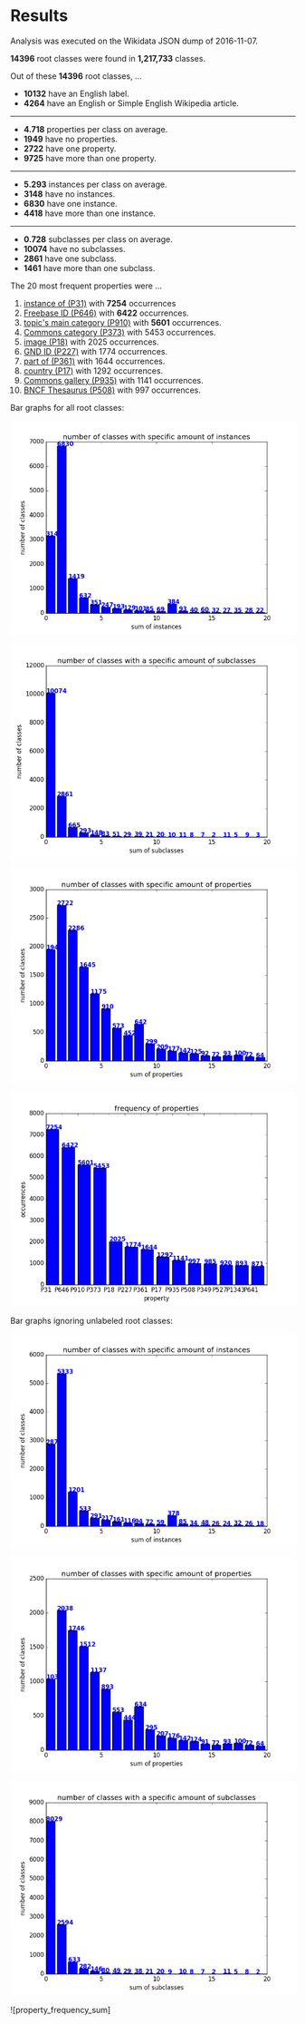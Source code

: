 # Results

Analysis was executed on the Wikidata JSON dump of 2016-11-07.

**14396** root classes were found in **1,217,733** classes.

Out of these **14396** root classes, ...

* **10132** have an English label.
* **4264** have an English or Simple English Wikipedia article.

---

* **4.718** properties per class on average.
* **1949** have no properties.
* **2722** have one property.
* **9725** have more than one property.

---

* **5.293** instances per class on average.
* **3148** have no instances.
* **6830** have one instance.
* **4418** have more than one instance.

---

* **0.728** subclasses per class on average.
* **10074** have no subclasses.
* **2861** have one subclass.
* **1461** have more than one subclass.

The 20 most frequent properties were ...

1. [instance of (P31)](https://www.wikidata.org/wiki/Property:P31) with **7254** occurrences
2. [Freebase ID (P646)](https://www.wikidata.org/wiki/Property:P646) with **6422** occurrences.
3. [topic's main category (P910)](https://www.wikidata.org/wiki/Property:P910) with **5601** occurrences.
4. [Commons category (P373)](https://www.wikidata.org/wiki/Property:P373) with 5453 occurrences.
5. [image (P18)](https://www.wikidata.org/wiki/Property:P18) with 2025 occurrences.
6. [GND ID (P227)](https://www.wikidata.org/wiki/Property:P227) with 1774 occurrences.
7. [part of (P361)](https://www.wikidata.org/wiki/Property:P361) with 1644 occurrences.
8. [country (P17)](https://www.wikidata.org/wiki/Property:P17) with 1292 occurrences.
9. [Commons gallery (P935)](https://www.wikidata.org/wiki/Property:P935) with 1141 occurrences.
10. [BNCF Thesaurus (P508)](https://www.wikidata.org/wiki/Property:P508) with 997 occurrences.

Bar graphs for all root classes:


![instance sum]


![subclass sum]


![property sum]


![property frequency]


Bar graphs ignoring unlabeled root classes:


![labeled_instance_sum]


![labeled_property_sum]


![labeled_subclass_sum]


![property_frequency_sum] 


[instance sum]: https://github.com/AlexBaier/bachelorthesis/blob/master/data_analysis/output/instance_sum.png
[property sum]: https://github.com/AlexBaier/bachelorthesis/blob/master/data_analysis/output/property_sum.png
[subclass sum]: https://github.com/AlexBaier/bachelorthesis/blob/master/data_analysis/output/subclass_sum.png
[property frequency]: https://github.com/AlexBaier/bachelorthesis/blob/master/data_analysis/output/property_frequency.png

[labeled_instance_sum]: https://github.com/AlexBaier/bachelorthesis/blob/master/data_analysis/output/labeled_instance_sum.png
[labeled_property_sum]: https://github.com/AlexBaier/bachelorthesis/blob/master/data_analysis/output/labeled_property_sum.png
[labeled_subclass_sum]: https://github.com/AlexBaier/bachelorthesis/blob/master/data_analysis/output/labeled_subclass_sum.png
[labeled_property_frequency_sum]: https://github.com/AlexBaier/bachelorthesis/blob/master/data_analysis/output/labeled_property_frequency.png
